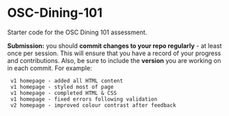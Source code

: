 # OSC-Dining-101
Starter code for the OSC Dining 101 assessment.

**Submission:** you should **commit changes to your repo regularly** - at least once per session. This will ensure that you have a record of your progress and contributions. Also, be sure to include the **version** you are working on in each commit. For example:

     v1 homepage - added all HTML content
     v1 homepage - styled most of page
     v1 homepage - completed HTML & CSS
     v1 homepage - fixed errors following validation
     v2 homepage - improved colour contrast after feedback
